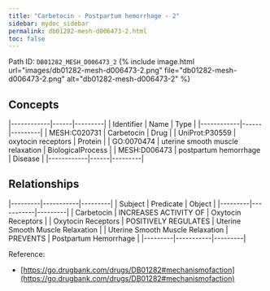 ```yaml
---
title: "Carbetocin - Postpartum hemorrhage - 2"
sidebar: mydoc_sidebar
permalink: db01282-mesh-d006473-2.html
toc: false 
---
```



Path ID: `DB01282_MESH_D006473_2`
{% include image.html url="images/db01282-mesh-d006473-2.png" file="db01282-mesh-d006473-2.png" alt="db01282-mesh-d006473-2" %}

## Concepts

|------------|------|---------|
| Identifier | Name | Type    |
|------------|------|---------|
| MESH:C020731 | Carbetocin | Drug |
| UniProt:P30559 | oxytocin receptors | Protein |
| GO:0070474 | uterine smooth muscle relaxation | BiologicalProcess |
| MESH:D006473 | postpartum hemorrhage | Disease |
|------------|------|---------|

## Relationships

|---------|-----------|---------|
| Subject | Predicate | Object  |
|---------|-----------|---------|
| Carbetocin | INCREASES ACTIVITY OF | Oxytocin Receptors |
| Oxytocin Receptors | POSITIVELY REGULATES | Uterine Smooth Muscle Relaxation |
| Uterine Smooth Muscle Relaxation | PREVENTS | Postpartum Hemorrhage |
|---------|-----------|---------|

Reference: 
  - [https://go.drugbank.com/drugs/DB01282#mechanismofaction](https://go.drugbank.com/drugs/DB01282#mechanismofaction)

